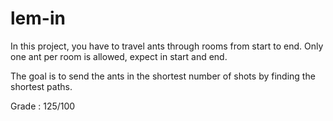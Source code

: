 # lem-in

In this project, you have to travel ants through rooms from start to end.
Only one ant per room is allowed, expect in start and end.

The goal is to send the ants in the shortest number of shots by finding the shortest paths.

Grade : 125/100
